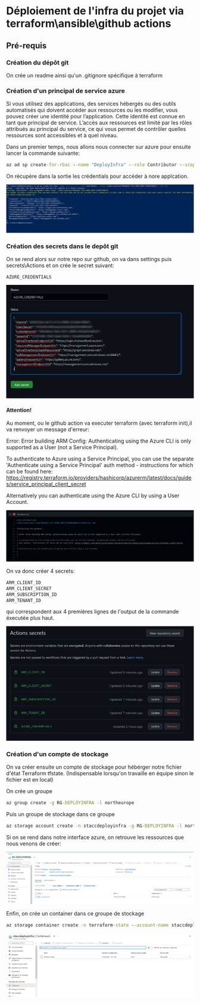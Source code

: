 # Déploiement de l'infra du projet via terraform\ansible\github actions

## Pré-requis
### Création du dépôt git

On crée un readme ainsi qu'un .gitignore spécifique à terraform

### Création d'un principal de service azure

Si vous utilisez des applications, des services hébergés ou des outils automatisés qui doivent accéder aux ressources ou les modifier, vous pouvez créer une identité pour l’application. Cette identité est connue en tant que principal de service. L’accès aux ressources est limité par les rôles attribués au principal du service, ce qui vous permet de contrôler quelles ressources sont accessibles et à quel niveau. 

Dans un premier temps, nous allons nous connecter sur azure pour ensuite lancer la commande suivante:

```cmd
az ad sp create-for-rbac --name "DeployInfra" --role Contributor --scopes /subscriptions/<numero de subscription> --sdk-auth
```

On récupère dans la sortie les crédentials pour accéder à nore applcation.

![infra1.png](infra1.png)

### Création des secrets dans le depôt git

On se rend alors sur notre repo sur github, on va dans settings puis secrets\Actions et on crée le secret suivant:

    AZURE_CREDENTIALS

![infra2.png](infra2.png)

#### Attention!

Au moment, ou le github action va executer terraform (avec terraform init),il va renvoyer un message d'erreur:


 Error: Error building ARM Config: Authenticating using the Azure CLI is only supported as a User (not a Service Principal).

To authenticate to Azure using a Service Principal, you can use the separate 'Authenticate using a Service Principal'
auth method - instructions for which can be found here: https://registry.terraform.io/providers/hashicorp/azurerm/latest/docs/guides/service_principal_client_secret

Alternatively you can authenticate using the Azure CLI by using a User Account.

![infra5.png](infra5.png)

On va donc créer 4 secrets:

	ARM_CLIENT_ID
	ARM_CLIENT_SECRET
	ARM_SUBSCRIPTION_ID
	ARM_TENANT_ID

qui correspondent aux 4 premières lignes de l'output de la commande éxecutée plus haut.

![infra6.png](infra6.png)
### Création d'un compte de stockage

On va créer ensuite un compte de stockage pour hébérger notre fichier d'état Terraform tfstate. (Indispensable lorsqu'on travaille en équipe sinon le fichier est en local)

On crée un groupe

```cmd	
az group create -g RG-DEPLOYINFRA -l northeurope
```

Puis un groupe de stockage dans ce groupe
	
```cmd
az storage account create -n staccdeployinfra -g RG-DEPLOYINFRA -l northeurope --sku Standard_LRS
```

Si on se rend dans notre interface azure, on retrouve les ressources que nous venons de créer:

![infra3.png](infra3.png)


Enfin, on crée un container dans ce groupe de stockage
	
```cmd
az storage container create -n terraform-state --account-name staccdeployinfra
```

![infra4.png](infra4.png)